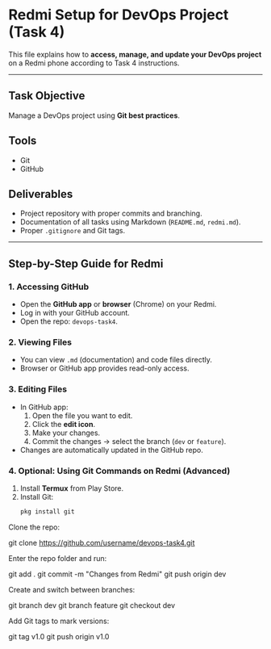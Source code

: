 # Redmi Setup for DevOps Project (Task 4)

This file explains how to **access, manage, and update your DevOps project** on a Redmi phone according to Task 4 instructions.

---

## Task Objective
Manage a DevOps project using **Git best practices**.

## Tools
- Git
- GitHub

## Deliverables
- Project repository with proper commits and branching.
- Documentation of all tasks using Markdown (`README.md`, `redmi.md`).
- Proper `.gitignore` and Git tags.

---

## Step-by-Step Guide for Redmi

### 1. Accessing GitHub
- Open the **GitHub app** or **browser** (Chrome) on your Redmi.
- Log in with your GitHub account.
- Open the repo: `devops-task4`.

### 2. Viewing Files
- You can view `.md` (documentation) and code files directly.
- Browser or GitHub app provides read-only access.

### 3. Editing Files
- In GitHub app:
  1. Open the file you want to edit.
  2. Click the **edit icon**.
  3. Make your changes.
  4. Commit the changes → select the branch (`dev` or `feature`).
- Changes are automatically updated in the GitHub repo.

### 4. Optional: Using Git Commands on Redmi (Advanced)
1. Install **Termux** from Play Store.
2. Install Git:
   ```bash
   pkg install git
Clone the repo:

git clone https://github.com/username/devops-task4.git

Enter the repo folder and run:

git add .
git commit -m "Changes from Redmi"
git push origin dev

Create and switch between branches:

git branch dev
git branch feature
git checkout dev

Add Git tags to mark versions:

git tag v1.0
git push origin v1.0

